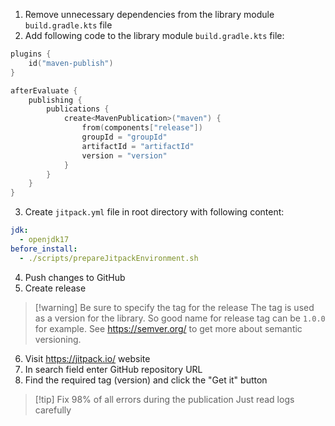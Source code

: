 1. Remove unnecessary dependencies from the library module `build.gradle.kts` file
2. Add following code to the library module `build.gradle.kts` file:
```kotlin
plugins {  
    id("maven-publish")  
}

afterEvaluate {  
    publishing {  
        publications {  
            create<MavenPublication>("maven") {  
                from(components["release"])  
                groupId = "groupId"
                artifactId = "artifactId"  
                version = "version"  
            }  
        }    
    }
}
```
3. Create `jitpack.yml` file in root directory with following content:
```yml
jdk:  
  - openjdk17  
before_install:  
  - ./scripts/prepareJitpackEnvironment.sh
```
4. Push changes to GitHub
5. Create release
>[!warning] Be sure to specify the tag for the release
>The tag is used as a version for the library. So good name for release tag can be  `1.0.0` for example. See https://semver.org/ to get more about semantic versioning.
6. Visit https://jitpack.io/ website
7. In search field enter GitHub repository URL
8. Find the required tag (version) and click the "Get it" button

>[!tip] Fix 98% of all errors during the publication
>Just read logs carefully